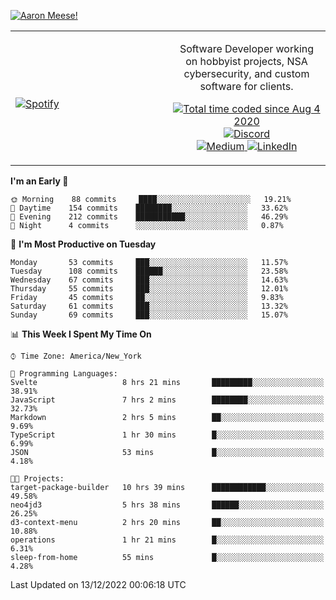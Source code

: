 [![Aaron Meese!](https://user-images.githubusercontent.com/17814535/88975338-a2aabf00-d27f-11ea-963f-8a19608716b4.png)](https://github.com/ajmeese7/readme-ascii "README ASCII")

<!-- Modified from project here: https://github.com/novatorem/novatorem -->
<table width="100%">
  <tr>
  <td width="50%">

&nbsp; <br> [![Spotify](https://ajmeese7.vercel.app/api/spotify)](https://open.spotify.com/user/ajmeese)

  </td>
  <td width="50%">
    <p align="center">
    Software Developer working on hobbyist projects, NSA cybersecurity, and custom software for clients.
    </p>
    <p align="center">
      <a href="https://wakatime.com/@f726891d-3b02-46cd-9b60-e8c59f9e2b14">
        <img src="https://wakatime.com/badge/user/f726891d-3b02-46cd-9b60-e8c59f9e2b14.svg" alt="Total time coded since Aug 4 2020" title="WakaTime" />
      </a>
      <a href="http://link.aaronmeese.com/discord">
        <img src="https://img.shields.io/badge/discord-ajmeese7%234835-369?style=flat-square&logo=discord&logoColor=white&color=purple" alt="Discord" title="Discord">
      </a>
      <br />
      <a href="https://link.aaronmeese.com/medium">
        <img src="https://img.shields.io/badge/medium-ajmeese7-1DB954?style=flat-square&logo=medium&logoColor=white" alt="Medium" title="Medium">
      </a>
      <a href="https://link.aaronmeese.com/linkedin">
        <img src="https://img.shields.io/badge/linkedIn-aaronmeese-1DB954?style=flat-square&logo=linkedin&logoColor=white&color=blue" alt="LinkedIn" title="LinkedIn">
      </a>
    </p>
  </td>

</table>

[//]: <> (The `&nbsp;` is to have Aphelion take up more space)

<!--START_SECTION:waka-->
**I'm an Early 🐤** 

```text
🌞 Morning    88 commits     ████░░░░░░░░░░░░░░░░░░░░░   19.21% 
🌆 Daytime    154 commits    ████████░░░░░░░░░░░░░░░░░   33.62% 
🌃 Evening    212 commits    ███████████░░░░░░░░░░░░░░   46.29% 
🌙 Night      4 commits      ░░░░░░░░░░░░░░░░░░░░░░░░░   0.87%

```
📅 **I'm Most Productive on Tuesday** 

```text
Monday       53 commits     ███░░░░░░░░░░░░░░░░░░░░░░   11.57% 
Tuesday      108 commits    ██████░░░░░░░░░░░░░░░░░░░   23.58% 
Wednesday    67 commits     ███░░░░░░░░░░░░░░░░░░░░░░   14.63% 
Thursday     55 commits     ███░░░░░░░░░░░░░░░░░░░░░░   12.01% 
Friday       45 commits     ██░░░░░░░░░░░░░░░░░░░░░░░   9.83% 
Saturday     61 commits     ███░░░░░░░░░░░░░░░░░░░░░░   13.32% 
Sunday       69 commits     ███░░░░░░░░░░░░░░░░░░░░░░   15.07%

```


📊 **This Week I Spent My Time On** 

```text
⌚︎ Time Zone: America/New_York

💬 Programming Languages: 
Svelte                   8 hrs 21 mins       █████████░░░░░░░░░░░░░░░░   38.91% 
JavaScript               7 hrs 2 mins        ████████░░░░░░░░░░░░░░░░░   32.73% 
Markdown                 2 hrs 5 mins        ██░░░░░░░░░░░░░░░░░░░░░░░   9.69% 
TypeScript               1 hr 30 mins        █░░░░░░░░░░░░░░░░░░░░░░░░   6.99% 
JSON                     53 mins             █░░░░░░░░░░░░░░░░░░░░░░░░   4.18%

🐱‍💻 Projects: 
target-package-builder   10 hrs 39 mins      ████████████░░░░░░░░░░░░░   49.58% 
neo4jd3                  5 hrs 38 mins       ██████░░░░░░░░░░░░░░░░░░░   26.25% 
d3-context-menu          2 hrs 20 mins       ██░░░░░░░░░░░░░░░░░░░░░░░   10.88% 
operations               1 hr 21 mins        █░░░░░░░░░░░░░░░░░░░░░░░░   6.31% 
sleep-from-home          55 mins             █░░░░░░░░░░░░░░░░░░░░░░░░   4.28%

```


 Last Updated on 13/12/2022 00:06:18 UTC
<!--END_SECTION:waka-->
